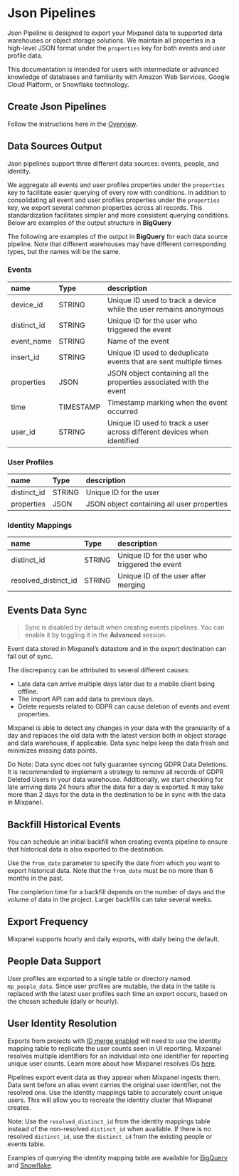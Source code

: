 # Json Pipelines

Json Pipeline is designed to export your Mixpanel data to supported data warehouses or object storage solutions. We maintain all properties in a high-level JSON format under the `properties` key for both events and user profile data.

This documentation is intended for users with intermediate or advanced knowledge of databases and familiarity with Amazon Web Services, Google Cloud Platform, or Snowflake technology.

## Create Json Pipelines

Follow the instructions here in the [Overview](/docs/data-pipelines/overview).

## Data Sources Output

Json pipelines support three different data sources: events, people, and identity.

We aggregate all events and user profiles properties under the `properties` key to facilitate easier querying of every row with conditions. In addition to consolidating all event and user profiles properties under the `properties` key, we export several common properties across all records. This standardization facilitates simpler and more consistent querying conditions. Below are examples of the output structure in **BigQuery**

The following are examples of the output in **BigQuery** for each data source pipeline. Note that different warehouses may have different corresponding types, but the names will be the same.

### Events

| name        | Type      | description                                                             |
| :---------- | :-------- | :---------------------------------------------------------------------- |
| device_id   | STRING    | Unique ID used to track a device while the user remains anonymous       |
| distinct_id | STRING    | Unique ID for the user who triggered the event                          |
| event_name  | STRING    | Name of the event                                                       |
| insert_id   | STRING    | Unique ID used to deduplicate events that are sent multiple times       |
| properties  | JSON      | JSON object containing all the properties associated with the event     |
| time        | TIMESTAMP | Timestamp marking when the event occurred                               |
| user_id     | STRING    | Unique ID used to track a user across different devices when identified |

### User Profiles

| name        | Type   | description                                |
| :---------- | :----- | :----------------------------------------- |
| distinct_id | STRING | Unique ID for the user                     |
| properties  | JSON   | JSON object containing all user properties |

### Identity Mappings

| name                 | Type   | description                                    |
| :------------------- | :----- | :--------------------------------------------- |
| distinct_id          | STRING | Unique ID for the user who triggered the event |
| resolved_distinct_id | STRING | Unique ID of the user after merging            |

## Events Data Sync

> Sync is disabled by default when creating events pipelines. You can enable it by toggling it in the **Advanced** session.

Event data stored in Mixpanel’s datastore and in the export destination can fall out of sync.

The discrepancy can be attributed to several different causes:

- Late data can arrive multiple days later due to a mobile client being offline.
- The import API can add data to previous days.
- Delete requests related to GDPR can cause deletion of events and event properties.

Mixpanel is able to detect any changes in your data with the granularity of a day and replaces the old data with the latest version both in object storage and data warehouse, if applicable. Data sync helps keep the data fresh and minimizes missing data points.

Do Note: Data sync does not fully guarantee syncing GDPR Data Deletions. It is recommended to implement a strategy to remove all records of GDPR Deleted Users in your data warehouse. Additionally, we start checking for late arriving data 24 hours after the data for a day is exported. It may take more than 2 days for the data in the destination to be in sync with the data in Mixpanel.

## Backfill Historical Events

You can schedule an initial backfill when creating events pipeline to ensure that historical data is also exported to the destination.

Use the `from_date` parameter to specify the date from which you want to export historical data. Note that the `from_date` must be no more than 6 months in the past.

The completion time for a backfill depends on the number of days and the volume of data in the project. Larger backfills can take several weeks.

## Export Frequency

Mixpanel supports hourly and daily exports, with daily being the default.

## People Data Support

User profiles are exported to a single table or directory named `mp_people_data`. Since user profiles are mutable, the data in the table is replaced with the latest user profiles each time an export occurs, based on the chosen schedule (daily or hourly).

## User Identity Resolution

Exports from projects with [ID merge enabled](/docs/tracking-methods/id-management/identifying-users#how-do-i-switch-between-the-simplified-and-original-api) will need to use the identity mapping table to replicate the user counts seen in UI reporting. Mixpanel resolves multiple identifiers for an individual into one identifier for reporting unique user counts. Learn more about how Mixpanel resolves IDs [here](/docs/tracking-methods/id-management/identifying-users#example-user-flows).

Pipelines export event data as they appear when Mixpanel ingests them. Data sent before an alias event carries the original user identifier, not the resolved one. Use the identity mappings table to accurately count unique users. This will allow you to recreate the identity cluster that Mixpanel creates.

Note: Use the `resolved_distinct_id` from the identity mappings table instead of the non-resolved `distinct_id` when available. If there is no resolved `distinct_id`, use the `distinct_id` from the existing people or events table.

Examples of querying the identity mapping table are available for [BigQuery](/docs/data-pipelines/integrations/bigquery#query-identity-mappings) and [Snowflake](/docs/data-pipelines/integrations/snowflake#query-identity-mappings).
